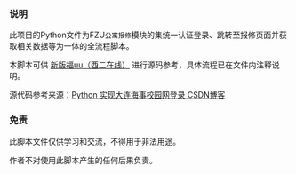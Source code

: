 ### 说明

此项目的Python文件为FZU`公寓报修`模块的集统一认证登录、跳转至报修页面并获取相关数据等为一体的全流程脚本。

本脚本可供 [新版福uu（西二在线）](https://github.com/west2-online/fzuhelper-app) 进行源码参考，具体流程已在文件内注释说明。

源代码参考来源：[Python 实现大连海事校园网登录 CSDN博客](https://blog.csdn.net/qq_36004475/article/details/121623593) 

### 免责

此脚本文件仅供学习和交流，不得用于非法用途。

作者不对使用此脚本产生的任何后果负责。